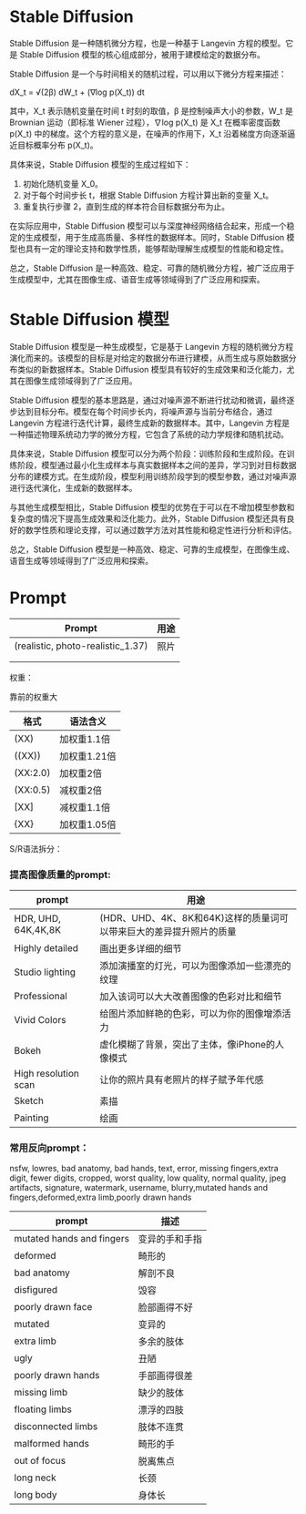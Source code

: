 # Stable Diffusion

Stable Diffusion 是一种随机微分方程，也是一种基于 Langevin 方程的模型。它是 Stable Diffusion 模型的核心组成部分，被用于建模给定的数据分布。

Stable Diffusion 是一个与时间相关的随机过程，可以用以下微分方程来描述：

dX_t = √(2β) dW_t + (∇log p(X_t)) dt

其中，X_t 表示随机变量在时间 t 时刻的取值，β 是控制噪声大小的参数，W_t 是 Brownian 运动（即标准 Wiener 过程），∇log p(X_t) 是 X_t 在概率密度函数 p(X_t) 中的梯度。这个方程的意义是，在噪声的作用下，X_t 沿着梯度方向逐渐逼近目标概率分布 p(X_t)。

具体来说，Stable Diffusion 模型的生成过程如下：

1. 初始化随机变量 X_0。
2. 对于每个时间步长 t，根据 Stable Diffusion 方程计算出新的变量 X_t。
3. 重复执行步骤 2，直到生成的样本符合目标数据分布为止。

在实际应用中，Stable Diffusion 模型可以与深度神经网络结合起来，形成一个稳定的生成模型，用于生成高质量、多样性的数据样本。同时，Stable Diffusion 模型也具有一定的理论支持和数学性质，能够帮助理解生成模型的性能和稳定性。

总之，Stable Diffusion 是一种高效、稳定、可靠的随机微分方程，被广泛应用于生成模型中，尤其在图像生成、语音生成等领域得到了广泛应用和探索。



# Stable Diffusion 模型

Stable Diffusion 模型是一种生成模型，它是基于 Langevin 方程的随机微分方程演化而来的。该模型的目标是对给定的数据分布进行建模，从而生成与原始数据分布类似的新数据样本。Stable Diffusion 模型具有较好的生成效果和泛化能力，尤其在图像生成领域得到了广泛应用。

Stable Diffusion 模型的基本思路是，通过对噪声源不断进行扰动和微调，最终逐步达到目标分布。模型在每个时间步长内，将噪声源与当前分布结合，通过 Langevin 方程进行迭代计算，最终生成新的数据样本。其中，Langevin 方程是一种描述物理系统动力学的微分方程，它包含了系统的动力学规律和随机扰动。

具体来说，Stable Diffusion 模型可以分为两个阶段：训练阶段和生成阶段。在训练阶段，模型通过最小化生成样本与真实数据样本之间的差异，学习到对目标数据分布的建模方式。在生成阶段，模型利用训练阶段学到的模型参数，通过对噪声源进行迭代演化，生成新的数据样本。

与其他生成模型相比，Stable Diffusion 模型的优势在于可以在不增加模型参数和复杂度的情况下提高生成效果和泛化能力。此外，Stable Diffusion 模型还具有良好的数学性质和理论支撑，可以通过数学方法对其性能和稳定性进行分析和评估。

总之，Stable Diffusion 模型是一种高效、稳定、可靠的生成模型，在图像生成、语音生成等领域得到了广泛应用和探索。



# Prompt

| Prompt                            | 用途 |
| --------------------------------- | ---- |
| (realistic, photo-realistic_1.37) | 照片 |
|                                   |      |
|                                   |      |

权重：

靠前的权重大

| 格式     | 语法含义     |
| -------- | ------------ |
| (XX)     | 加权重1.1倍  |
| ((XX))   | 加权重1.21倍 |
| (XX:2.0) | 加权重2倍    |
| (XX:0.5) | 减权重2倍    |
| [XX]     | 减权重1.1倍  |
| {XX}     | 加权重1.05倍 |



S/R语法拆分：





### 提高图像质量的prompt:

| prompt               | 用途                                                         |
| -------------------- | ------------------------------------------------------------ |
| HDR, UHD, 64K,4K,8K  | (HDR、UHD、4K、8K和64K)这样的质量词可以带来巨大的差异提升照片的质量 |
| Highly detailed      | 画出更多详细的细节                                           |
| Studio lighting      | 添加演播室的灯光，可以为图像添加一些漂亮的纹理               |
| Professional         | 加入该词可以大大改善图像的色彩对比和细节                     |
| Vivid Colors         | 给图片添加鲜艳的色彩，可以为你的图像增添活力                 |
| Bokeh                | 虚化模糊了背景，突出了主体，像iPhone的人像模式               |
| High resolution scan | 让你的照片具有老照片的样子赋予年代感                         |
| Sketch               | 素描                                                         |
| Painting             | 绘画                                                         |

### 常用反向prompt：

nsfw, lowres, bad anatomy, bad hands, text, error, missing fingers,extra digit, fewer digits, cropped, worst quality, low quality, normal quality, jpeg artifacts, signature, watermark, username, blurry,mutated hands and fingers,deformed,extra limb,poorly drawn hands

| prompt                    | 描述           |
| ------------------------- | -------------- |
| mutated hands and fingers | 变异的手和手指 |
| deformed                  | 畸形的         |
| bad anatomy               | 解剖不良       |
| disfigured                | 毁容           |
| poorly drawn face         | 脸部画得不好   |
| mutated                   | 变异的         |
| extra limb                | 多余的肢体     |
| ugly                      | 丑陋           |
| poorly drawn hands        | 手部画得很差   |
| missing limb              | 缺少的肢体     |
| floating limbs            | 漂浮的四肢     |
| disconnected limbs        | 肢体不连贯     |
| malformed hands           | 畸形的手       |
| out of focus              | 脱离焦点       |
| long neck                 | 长颈           |
| long body                 | 身体长         |